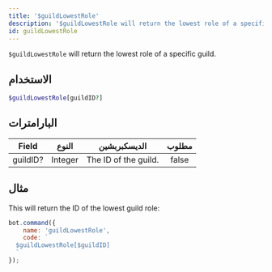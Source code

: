 ```yaml
---
title: '$guildLowestRole'
description: '$guildLowestRole will return the lowest role of a specific guild.'
id: guildLowestRole
---
```


`$guildLowestRole` will return the lowest role of a specific guild.

## الاستخدام

```php
$guildLowestRole[guildID?]
```

## البارامترات

| Field    | النوع   | الديسكبربشين         | مطلوب |
| -------- | ------- | -------------------- |:-----:|
| guildID? | Integer | The ID of the guild. | false |

## مثال

This will return the ID of the lowest guild role:

```javascript
bot.command({
    name: 'guildLowestRole',
    code: `
  $guildLowestRole[$guildID]
  `
});
```
